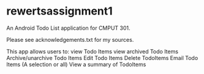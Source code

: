 rewertsassignment1
==================

An Android Todo List application for CMPUT 301.

Please see acknowledgements.txt for my sources.

This app allows users to:
view Todo Items
view archived Todo Items
Archive/unarchive Todo Items
Edit Todo Items
Delete TodoItems
Email Todo Items (A selection or all)
View a summary of TodoItems